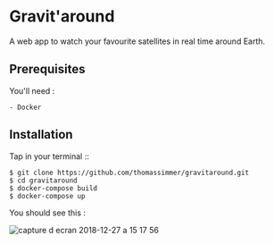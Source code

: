 # Gravit'around

A web app to watch your favourite satellites in real time around Earth.

Prerequisites
------------

You'll need :

    - Docker

Installation
------------

Tap in your terminal ::

    $ git clone https://github.com/thomassimmer/gravitaround.git
    $ cd gravitaround
    $ docker-compose build
    $ docker-compose up


You should see this : 

![capture d ecran 2018-12-27 a 15 17 56](https://user-images.githubusercontent.com/37903526/50483243-24bf6b80-09eb-11e9-9cb8-ba7502012394.png)

